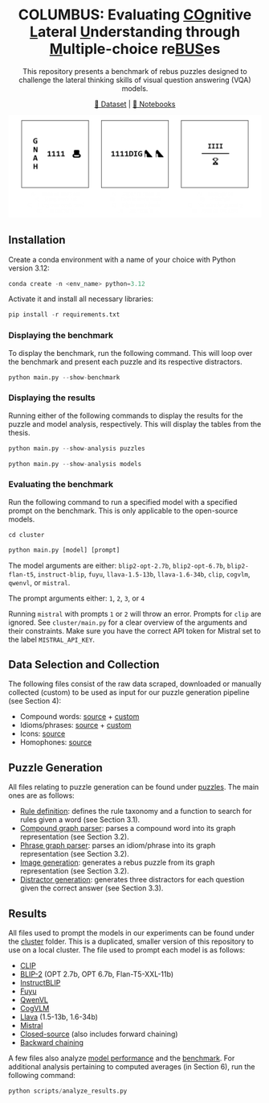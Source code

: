 <div align="center">
<h1>COLUMBUS: Evaluating <ins>CO</ins>gnitive <ins>L</ins>ateral <ins>U</ins>nderstanding through <ins>M</ins>ultiple-choice re<ins>BUS</ins>es</h1>

This repository presents a benchmark of rebus puzzles designed to challenge the lateral thinking skills of visual question answering (VQA) models. 

[📇 Dataset](https://huggingface.co/datasets/koen-47/COLUMBUS) | [📓 Notebooks](./notebooks)

![COLUMBUS puzzles examples_white](./visualizations/columbus_puzzles_examples_white.png)

</div>

[//]: # (## Notebooks)

[//]: # ()
[//]: # (There are three [notebooks]&#40;./notebooks&#41; that provide a more streamlined experience interacting with COLUMBUS. Alternatively, for a more in-depth and hands-on experience, see the *Installation* section below.)

## Installation

Create a conda environment with a name of your choice with Python version 3.12:


```python
conda create -n <env_name> python=3.12
```

Activate it and install all necessary libraries:

```python
pip install -r requirements.txt
```

### Displaying the benchmark

To display the benchmark, run the following command. This will loop over the benchmark and present each puzzle and its respective distractors. 

```python
python main.py --show-benchmark
```

### Displaying the results

Running either of the following commands to display the results for the puzzle and model analysis, respectively. This will display the tables from the thesis.

```python
python main.py --show-analysis puzzles
```

```python
python main.py --show-analysis models
```

### Evaluating the benchmark

Run the following command to run a specified model with a specified prompt on the benchmark. This is only applicable to the open-source models.

```
cd cluster
```


```python
python main.py [model] [prompt]
```

The model arguments are either: `blip2-opt-2.7b`, `blip2-opt-6.7b`, `blip2-flan-t5`, `instruct-blip`, `fuyu`, `llava-1.5-13b`, `llava-1.6-34b`, `clip`, `cogvlm`, `qwenvl`, or `mistral`.

The prompt arguments either: `1`, `2`, `3`, or `4`

Running `mistral` with prompts `1` or `2` will throw an error. Prompts for `clip` are ignored. See `cluster/main.py` for a clear overview of the arguments and their constraints. Make sure you have the correct API token for Mistral set to the label `MISTRAL_API_KEY`.


## Data Selection and Collection

The following files consist of the raw data scraped, downloaded or manually collected (custom) to be used as input for our puzzle generation pipeline (see Section 4):
- Compound words: [source](https://era.library.ualberta.ca/items/dc3b9033-14d0-48d7-b6fa-6398a30e61e4) + [custom](./data/input/custom_compounds.csv) 
- Idioms/phrases: [source](./data/input/idioms_raw.json) + [custom](./data/input/custom_phrases.json)
- Icons: [source](./data/misc/icons_v2.json)
- Homophones: [source](./data/misc/homophones_v2.json)


##  Puzzle Generation

All files relating to puzzle generation can be found under [puzzles](./puzzles). The main ones are as follows:
- [Rule definition](./puzzles/patterns/Rule.py): defines the rule taxonomy and a function to search for rules given a word (see Section 3.1).
- [Compound graph parser](./puzzles/parsers/CompoundRebusGraphParser.py): parses a compound word into its graph representation (see Section 3.2).
- [Phrase graph parser](./puzzles/parsers/PhraseRebusGraphParser.py): parses an idiom/phrase into its graph representation (see Section 3.2). 
- [Image generation](./puzzles/RebusImageConverter.py): generates a rebus puzzle from its graph representation (see Section 3.2).
- [Distractor generation](./scripts/generate_distractors.py): generates three distractors for each question given the correct answer (see Section 3.3).

## Results

All files used to prompt the models in our experiments can be found under the [cluster](./cluster) folder. This is a duplicated, smaller version of this repository to use on a local cluster. The file used to prompt each model is as follows:

- [CLIP](cluster/models/CLIPExperiment.py)
- [BLIP-2](cluster/models/BLIP2Experiment.py) (OPT 2.7b, OPT 6.7b, Flan-T5-XXL-11b)
- [InstructBLIP](cluster/models/InstructBLIPExperiment.py)
- [Fuyu](cluster/models/FuyuExperiment.py)
- [QwenVL](cluster/models/QwenVLModel.py)
- [CogVLM](cluster/models/CogVLMModel.py)
- [Llava](cluster/models/LlavaExperiment.py) (1.5-13b, 1.6-34b)
- [Mistral](cluster/models/MistralExperiment.py)
- [Closed-source](cluster/models/close_sourced.ipynb) (also includes forward chaining)
- [Backward chaining](./scripts/run_belief_graphs.py)

A few files also analyze [model performance](./results/analysis/AnalysisReport.py) and the [benchmark](./results/benchmark/PuzzleAnalysisReport.py). For additional analysis pertaining to computed averages (in Section 6), run the following command:
```python
python scripts/analyze_results.py
```